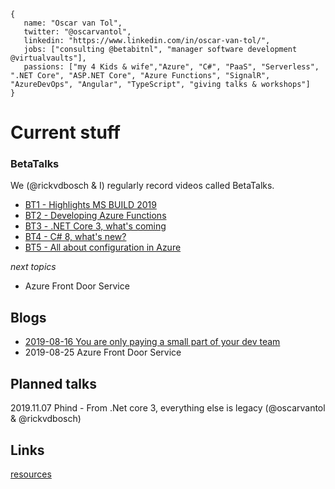 ```
{
   name: "Oscar van Tol",
   twitter: "@oscarvantol",
   linkedin: "https://www.linkedin.com/in/oscar-van-tol/",
   jobs: ["consulting @betabitnl", "manager software development @virtualvaults"],
   passions: ["my 4 Kids & wife","Azure", "C#", "PaaS", "Serverless", ".NET Core", "ASP.NET Core", "Azure Functions", "SignalR", "AzureDevOps", "Angular", "TypeScript", "giving talks & workshops"]
}
```

# Current stuff

### BetaTalks
We (@rickvdbosch & I) regularly record videos called BetaTalks.
* [BT1 - Highlights MS BUILD 2019](https://www.youtube.com/watch?v=PtLLxiPFi0Q)
* [BT2 - Developing Azure Functions](https://www.youtube.com/watch?v=Q3cS7955Fwg)
* [BT3 - .NET Core 3, what's coming](https://www.youtube.com/watch?v=aA-Rl6JlsEM) 
* [BT4 - C# 8, what's new?](https://www.youtube.com/watch?v=Ib1OSKzevV8)
* [BT5 - All about configuration in Azure](https://www.youtube.com/watch?v=MGncVTcgOpw)

*next topics*
* Azure Front Door Service
  
## Blogs
- [2019-08-16 You are only paying a small part of your dev team](blog-payback-time)
- 2019-08-25 Azure Front Door Service
   

## Planned talks
2019.11.07 Phind - From .Net core 3, everything else is legacy (@oscarvantol & @rickvdbosch)

## Links
[resources](resources)
